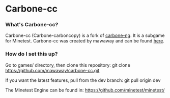 Carbone-cc
============

### What's Carbone-cc?

Carbone-cc (Carbone-carboncopy) is a fork of [carbone-ng](https://github.com/Calinou/carbone-ng).
It is a subgame for Minetest. Carbone-cc was created by mawaway 
and can be found [here](https://github.com/mawaway/carbone-cc).

### How do I set this up?

Go to games/ directory, then clone this repository:
	git clone https://github.com/mawaway/carbone-cc.git

If you want the latest features, pull from the dev branch:
	git pull origin dev

The Minetest Engine can be found in:
  https://github.com/minetest/minetest/

